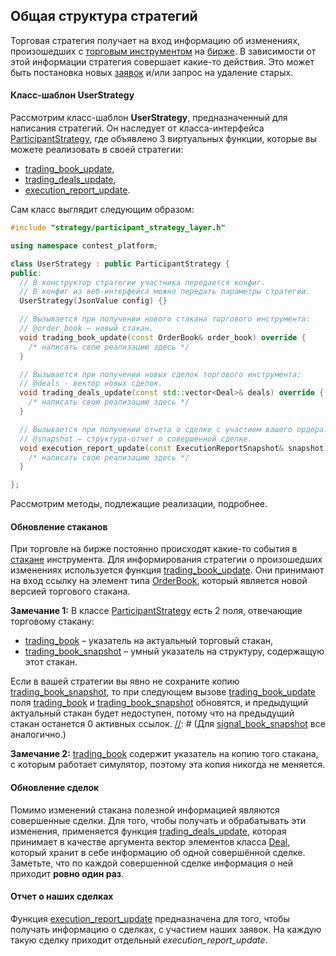 ## Общая структура стратегий

Торговая стратегия получает на вход информацию об изменениях, произошедших с [торговым инструментом](../terms.md#instrument) на [бирже](../terms.md#exchange). В зависимости от этой информации стратегия совершает какие-то действия. Это может быть постановка новых [заявок](../terms.md#order) и/или запрос на удаление старых. 

[//]: # (Инструменты, на которых стратегия осуществляет торговлю, будем называть торговыми. Названия полей и методов, относящихся к торговым инструментам, будут содержать слово *trade*. По каким-то инструментам стратегия только получает информацию, чтобы использовать ее для торговли на других. Соответствующие инструменты – сигнальные, а названия полей и методов будут содержать слово *signal*.)

<a name = "user_strategy"></a>
#### Класс-шаблон UserStrategy
Рассмотрим класс-шаблон **UserStrategy**, предназначенный для написания стратегий. Он наследует от класса-интерфейса [ParticipantStrategy](../api/ParticipantStrategy.md), где объявлено 3 виртуальных функции, которые вы можете реализовать в своей стратегии:
- [trading_book_update](../api/ParticipantStrategy.md#trading_book_update),
- [trading_deals_update](../api/ParticipantStrategy.md#trading_deals_update),
- [execution_report_update](../api/ParticipantStrategy.md#execution_report_update).

Сам класс выглядит следующим образом:
```cpp
#include "strategy/participant_strategy_layer.h"

using namespace contest_platform;

class UserStrategy : public ParticipantStrategy {
public:
  // В конструктор стратегии участника передается конфиг.
  // В конфиг из веб-интерфейса можно передать параметры стратегии.
  UserStrategy(JsonValue config) {}

  // Вызывается при получении нового стакана торгового инструмента:
  // @order_book – новый стакан.
  void trading_book_update(const OrderBook& order_book) override {
    /* написать свою реализацию здесь */
  }

  // Вызывается при получении новых сделок торгового инструмента:
  // @deals - вектор новых сделок.
  void trading_deals_update(const std::vector<Deal>& deals) override {
    /* написать свою реализацию здесь */
  }

  // Вызывается при получении отчета о сделке с участием вашего ордера:
  // @snapshot – структура-отчет о совершенной сделке.
  void execution_report_update(const ExecutionReportSnapshot& snapshot) override {
    /* написать свою реализацию здесь */
  }

};
```
[//]: # (Для стратегий, торгующих на одном инструменте и получающих обновления от некоторого сигнального инструмента понадобятся еще две функции:)

Рассмотрим методы, подлежащие реализации, подробнее.
<a name="book_update"></a>
#### Обновление стаканов
При торговле на бирже постоянно происходят какие-то события в [стакане](../terms.md#order_book) инструмента. Для информирования стратегии о произошедших изменениях используется функция [trading_book_update](../api/ParticipantStrategy.md#trading_book_update). Они принимают на вход ссылку на элемент типа [OrderBook](../api/OrderBook.md), который является новой версией торгового стакана.

**Замечание 1:**
В классе [ParticipantStrategy](../api/ParticipantStrategy.md) есть 2 поля, отвечающие торговому стакану:
- [trading_book](../api/ParticipantStrategy.md#trading_book) – указатель на актуальный торговый стакан, 
- [trading_book_snapshot](../api/ParticipantStrategy.md#trading_book_snapshot) – умный указатель на структуру, содержащую этот стакан. 

Если в вашей стратегии вы явно не сохраните копию [trading_book_snapshot](../api/ParticipantStrategy.md#trading_book_snapshot), то при следующем вызове [trading_book_update](../api/ParticipantStrategy.md#trading_book_update) поля [trading_book](../api/ParticipantStrategy.md#trading_book) и [trading_book_snapshot](../api/ParticipantStrategy.md#trading_book_snapshot) обновятся, и предыдущий актуальный стакан будет недоступен, потому что на предыдущий стакан останется 0 активных ссылок. 
[//]: # (Для [signal_book_snapshot](../api/ParticipantStrategy.md#signal_book_snapshot) все аналогично.)

**Замечание 2:**
[trading_book](../api/ParticipantStrategy.md#trading_book) содержит указатель на копию того стакана, с которым работает симулятор, поэтому эта копия никогда не меняется.

<a name="deals_update"></a>
#### Обновление сделок
Помимо изменений стакана полезной информацией являются совершенные сделки. Для того, чтобы получать и обрабатывать эти изменения, применяется функция [trading_deals_update](../api/ParticipantStrategy.md#trading_deals_update), которая принимает в качестве аргумента вектор элементов класса [Deal](../api/Deal.md), который хранит в себе информацию об одной совершённой сделке. Заметьте, что по каждой совершенной сделке информация о ней приходит **ровно один раз**.

<a name="execution_report"></a>
#### Отчет о наших сделках
Функция [execution_report_update](../api/ParticipantStrategy.md#execution_report_update) предназначена для того, чтобы получать информацию о сделках, с участием наших заявок. На каждую такую сделку приходит отдельный *execution_report_update*.



